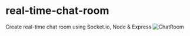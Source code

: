 # real-time-chat-room
Create real-time chat room using Socket.io, Node &amp; Express
![ChatRoom](https://user-images.githubusercontent.com/52837649/85216345-6798a000-b351-11ea-84c4-788dd47a56cf.gif)
